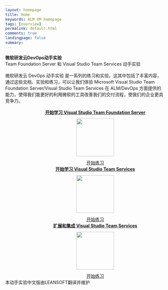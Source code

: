 ```yaml
---
layout: homepage
title: Home
keywords: ALM VM homepage
tags: [overview]
permalink: default.html
comments: true
landingpage: false
summary: 
---
```


<div class="col-lg-1"></div>

<div class="col-lg-10">
<div class="rowMain">
<div class="productcolmain">
  <div class="pageheader">
             <b>微软研发云DevOps动手实验</b> </div>
     <div class="herotext2">       
              Team Foundation Server 和 Visual Studio Team Services 动手实验
  </div>
</div>
</div>

<br>
<span class="introText">
微软研发云 DevOps 动手实验 是一系列的练习和实验，这其中包括了丰富内容，通过这些文档、实验和练习，可以让我们体验 Microsoft Visual Studio Team Foundation Server/Visual Studio Team Services 在 ALM/DevOps 方面提供的能力，使得我们能更好的利用微软的工具改善我们的交付流程，使我们的企业更具竞争力。 
</span>
<br />
<br />
 <div align="center" class="labcols">
<div class="row" style="margin-left: 70px;">
    <div class="lab-item col-md-4" align="center">
          <span class="headnews"> <b> <a href="labs/tfs" class="labmain"> 开始学习 Visual Studio Team Foundation Server</a></b></span><br />
             <a href="labs/tfs"><img style="margin: 10px;" src="images/tile-self-hosted-server.png" width="120" height="120"/></a><br />
           <a href="labs/tfs" class="c-glyph"><span class="lab-details">开始练习</span></a>
    </div>
    <div class="lab-item col-md-4" align="center">
         <span class="headnews"> <b><a href="labs/vsts" class="labmain"> 开始学习 Visual Studio Team Services</a></b></span><br />
        <a href="labs/vsts"><img style="margin: 10px;" src="images/tile-cloud-hosted-server.png" width="120" height="120"/></a><br />
       <a href="labs/vsts" class="c-glyph"><span class="lab-details">开始练习</span></a>
    </div>
     <div class="lab-item col-md-4" align="center">
         <span class="headnews"> <b><a href="labs/vstsextend" class="labmain"> 扩展和集成 Visual Studio Team Services</a></b></span><br />
        <a href="labs/vstsextend"><img style="margin: 10px;" src="images/tile-integrate-with-cloud-services.png" width="120" height="120"/></a><br />
       <!--span class="mainPageText"> DevOps with Visual Studio Team Services for Java</span><br /><br /-->
       <a href="labs/vstsextend" class="c-glyph"><span class="lab-details">开始练习</span></a>
    </div>
</div>
</div>

</div>
<div class="col-lg-1">本动手实验中文版由LEANSOFT翻译并维护</div>
<div class="clear"></div>

<br/>
